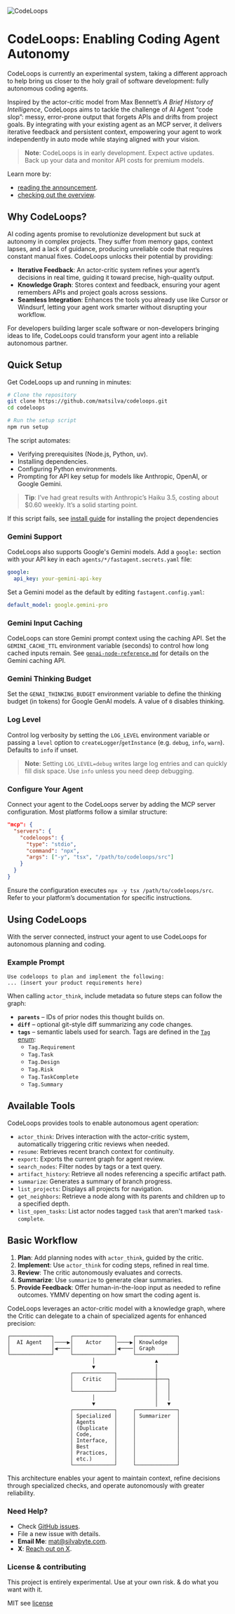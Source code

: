 ![CodeLoops](codeloops_banner.svg)

# CodeLoops: Enabling Coding Agent Autonomy

CodeLoops is currently an experimental system, taking a different approach to help bring us closer to the holy grail of software development: fully autonomous coding agents.

Inspired by the actor-critic model from Max Bennett’s _A Brief History of Intelligence_, CodeLoops aims to tackle the challenge of AI Agent “code slop”: messy, error-prone output that forgets APIs and drifts from project goals. By integrating with your existing agent as an MCP server, it delivers iterative feedback and persistent context, empowering your agent to work independently in auto mode while staying aligned with your vision.

> **Note**: CodeLoops is in early development. Expect active updates. Back up your data and monitor API costs for premium models.

Learn more by:

- [reading the announcement](https://bytes.silvabyte.com/improving-coding-agents-an-early-look-at-codeloops-for-building-more-reliable-software/).
- [checking out the overview](./docs/OVERVIEW.md).

## Why CodeLoops?

AI coding agents promise to revolutionize development but suck at autonomy in complex projects. They suffer from memory gaps, context lapses, and a lack of guidance, producing unreliable code that requires constant manual fixes. CodeLoops unlocks their potential by providing:

- **Iterative Feedback**: An actor-critic system refines your agent’s decisions in real time, guiding it toward precise, high-quality output.
- **Knowledge Graph**: Stores context and feedback, ensuring your agent remembers APIs and project goals across sessions.
- **Seamless Integration**: Enhances the tools you already use like Cursor or Windsurf, letting your agent work smarter without disrupting your workflow.

For developers building larger scale software or non-developers bringing ideas to life, CodeLoops could transform your agent into a reliable autonomous partner.

## Quick Setup

Get CodeLoops up and running in minutes:

```bash
# Clone the repository
git clone https://github.com/matsilva/codeloops.git
cd codeloops

# Run the setup script
npm run setup
```

The script automates:

- Verifying prerequisites (Node.js, Python, uv).
- Installing dependencies.
- Configuring Python environments.
- Prompting for API key setup for models like Anthropic, OpenAI, or Google Gemini.

> **Tip**: I’ve had great results with Anthropic’s Haiku 3.5, costing about $0.60 weekly. It’s a solid starting point.

If this script fails, see [install guide](./docs/INSTALL_GUIDE.md) for installing the project dependencies

### Gemini Support

CodeLoops also supports Google's Gemini models. Add a `google:` section with your API key in each `agents/*/fastagent.secrets.yaml` file:

```yaml
google:
  api_key: your-gemini-api-key
```

Set a Gemini model as the default by editing `fastagent.config.yaml`:

```yaml
default_model: google.gemini-pro
```

### Gemini Input Caching

CodeLoops can store Gemini prompt context using the caching API. Set the
`GEMINI_CACHE_TTL` environment variable (seconds) to control how long cached
inputs remain. See
[`genai-node-reference.md`](./genai-node-reference.md) for details on the
Gemini caching API.

### Gemini Thinking Budget

Set the `GENAI_THINKING_BUDGET` environment variable to define the thinking
budget (in tokens) for Google GenAI models. A value of `0` disables thinking.

### Log Level

Control log verbosity by setting the `LOG_LEVEL` environment variable or
passing a `level` option to `createLogger`/`getInstance` (e.g. `debug`,
`info`, `warn`). Defaults to `info` if unset.

> **Note**: Setting `LOG_LEVEL=debug` writes large log entries and can quickly
> fill disk space. Use `info` unless you need deep debugging.

### Configure Your Agent

Connect your agent to the CodeLoops server by adding the MCP server configuration. Most platforms follow a similar structure:

```json
"mcp": {
  "servers": {
    "codeloops": {
      "type": "stdio",
      "command": "npx",
      "args": ["-y", "tsx", "/path/to/codeloops/src"]
    }
  }
}
```

Ensure the configuration executes `npx -y tsx /path/to/codeloops/src`. Refer to your platform’s documentation for specific instructions.

## Using CodeLoops

With the server connected, instruct your agent to use CodeLoops for autonomous planning and coding.

### Example Prompt

```
Use codeloops to plan and implement the following:
... (insert your product requirements here)
```

When calling `actor_think`, include metadata so future steps can follow the graph:

- **`parents`** – IDs of prior nodes this thought builds on.
- **`diff`** – optional git-style diff summarizing any code changes.
- **`tags`** – semantic labels used for search. Tags are defined in the
  [`Tag` enum](./src/engine/tags.ts):
  - `Tag.Requirement`
  - `Tag.Task`
  - `Tag.Design`
  - `Tag.Risk`
  - `Tag.TaskComplete`
  - `Tag.Summary`

## Available Tools

CodeLoops provides tools to enable autonomous agent operation:

- `actor_think`: Drives interaction with the actor-critic system, automatically triggering critic reviews when needed.
- `resume`: Retrieves recent branch context for continuity.
- `export`: Exports the current graph for agent review.
- `search_nodes`: Filter nodes by tags or a text query.
- `artifact_history`: Retrieve all nodes referencing a specific artifact path.
- `summarize`: Generates a summary of branch progress.
- `list_projects`: Displays all projects for navigation.
- `get_neighbors`: Retrieve a node along with its parents and children up to a specified depth.
- `list_open_tasks`: List actor nodes tagged `task` that aren't marked `task-complete`.

## Basic Workflow

1. **Plan**: Add planning nodes with `actor_think`, guided by the critic.
2. **Implement**: Use `actor_think` for coding steps, refined in real time.
3. **Review**: The critic autonomously evaluates and corrects.
4. **Summarize**: Use `summarize` to generate clear summaries.
5. **Provide Feedback**: Offer human-in-the-loop input as needed to refine outcomes. YMMV depenting on how smart the coding agent is.

CodeLoops leverages an actor-critic model with a knowledge graph, where the Critic can delegate to a chain of specialized agents for enhanced precision:

```
┌─────────────┐     ┌─────────────┐     ┌─────────────┐
│  AI Agent   │────▶│    Actor    │────▶│ Knowledge   │
│             │◀────│             │◀────│ Graph       │
└─────────────┘     └─────────────┘     └─────────────┘
                           │                   ▲
                           ▼                   │
                    ┌─────────────┐            │
                    │   Critic    │────────────┼───┐
                    │             │            │   │
                    └─────────────┘            │   │
                           │                   │   │
                           ▼                   │   ▼
                    ┌─────────────┐     ┌─────────────┐
                    │ Specialized │     │ Summarizer  │
                    │ Agents      │     │             │
                    │ (Duplicate  │     │             │
                    │ Code,       │     │             │
                    │ Interface,  │     │             │
                    │ Best        │     │             │
                    │ Practices,  │     │             │
                    │ etc.)       │     │             │
                    └─────────────┘     └─────────────┘
```

This architecture enables your agent to maintain context, refine decisions through specialized checks, and operate autonomously with greater reliability.

### Need Help?

- Check [GitHub issues](https://github.com/silvabyte/codeloops/issues).
- File a new issue with details.
- **Email Me**: [mat@silvabyte.com](mailto:mat@silvabyte.com).
- **X**: [Reach out on X](https://x.com/MatSilva).

### License & contributing

This project is entirely experimental. Use at your own risk. & do what you want with it.

MIT see [license](../LICENSE)
